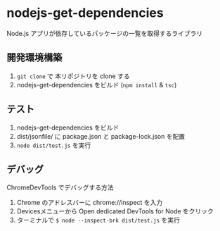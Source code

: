 # nodejs-get-dependencies

Node.js アプリが依存しているパッケージの一覧を取得するライブラリ

## 開発環境構築

1. ```git clone``` で 本リポジトリを clone する  
2. nodejs-get-dependencies をビルド (```npm install``` & ```tsc```)  


## テスト

1. nodejs-get-dependencies をビルド  
3. dist/jsonfile/ に package.json と package-lock.json を配置 
4. ```node dist/test.js```  を実行  

## デバッグ

ChromeDevTools でデバッグする方法  
1. Chrome のアドレスバーに chrome://inspect を入力  
2. Devicesメニューから Open dedicated DevTools for Node をクリック  
3. ターミナルで ```$ node --inspect-brk dist/test.js``` を実行
